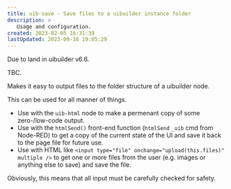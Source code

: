 ```yaml
---
title: uib-save - Save files to a uibuilder instance folder
description: >
   Usage and configuration.
created: 2023-02-05 16:31:39
lastUpdated: 2023-09-16 19:05:29
---
```


Due to land in uibuilder v6.6.

TBC.

Makes it easy to output files to the folder structure of a uibuilder node.

This can be used for all manner of things.

* Use with the `uib-html` node to make a permenant copy of some zero-/low-code output.
* Use with the `htmlSend()` front-end function (`htmlSend` `_uib` cmd from Node-RED) to get a copy of the current state of the UI and save it back to the page file for future use.
* Use with HTML like `<input type="file" onchange="upload(this.files)" multiple />` to get one or more files from the user (e.g. images or anything else to save) and save the file.

Obviously, this means that all input must be carefully checked for safety.
